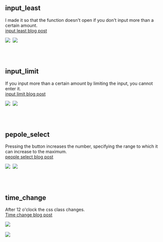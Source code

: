 ## input_least
I made it so that the function doesn't open if you don't input more than a certain amount.<br>
<a href="https://juniorprogram.tistory.com/52">input least blog post</a><br>

<kbd>
  <img src="https://user-images.githubusercontent.com/74585673/152664408-cbbb717d-247b-4b6b-b8b9-8872707b20a6.PNG">
</kbd>
<kbd>
  <img src="https://user-images.githubusercontent.com/74585673/152664409-5bbce075-34b1-4ad8-928d-c06770ec84ba.PNG">
</kbd>

<br><br>
## input_limit
If you input more than a certain amount by limiting the input, you cannot enter it.<br>
<a href="https://juniorprogram.tistory.com/51" target="_blank">input limit blog post</a>

<kbd>
  <img src="https://user-images.githubusercontent.com/74585673/152622555-7ce6524d-b5fc-403f-972e-2c32e152065b.PNG">
</kbd>
<kbd>
  <img src="https://user-images.githubusercontent.com/74585673/152622560-c66b84d6-32a1-4cba-b7a3-e227e87b655e.PNG">
</kbd>

<br><br>
## pepole_select
Pressing the button increases the number, specifying the range to which it can increase to the maximum.<br>
<a href="https://juniorprogram.tistory.com/50">people select blog post</a>

<kbd>
  <img src="https://user-images.githubusercontent.com/74585673/153878901-19434127-d388-4aea-b65d-1749287deab3.png">
</kbd>
<kbd>
  <img src="https://user-images.githubusercontent.com/74585673/153878911-6e9f59c8-2c1d-4900-9b36-b5c1e241d4fe.png">
</kbd>

<br><br>
## time_change
After 12 o'clock the css class changes.<br>
<a href="https://juniorprogram.tistory.com/101">Time change blog post</a>

<kbd>
  <img src="https://user-images.githubusercontent.com/74585673/162103859-f227a15b-31a1-495b-ad87-424009e74a4c.PNG">
</kbd>
<br><br>
<kbd>
  <img src="https://user-images.githubusercontent.com/74585673/162111726-a8534287-0328-4364-a4b1-99a70ec73bf9.PNG">
</kbd>



